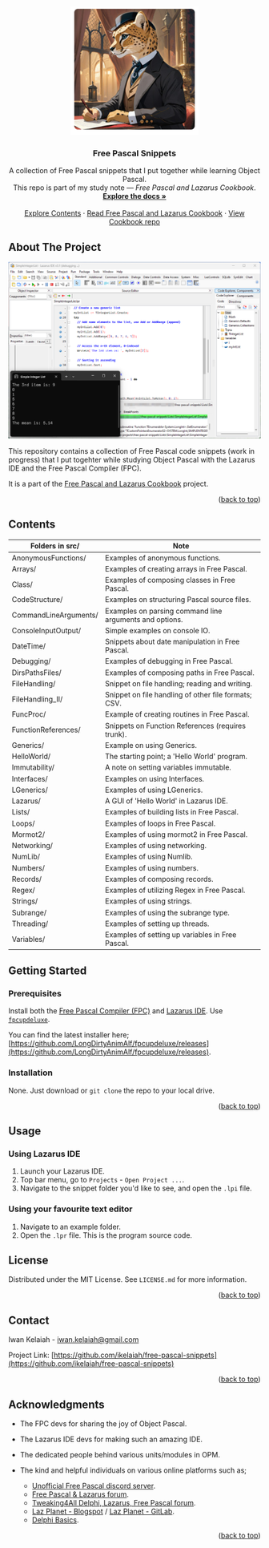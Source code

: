 <!-- Improved compatibility of back to top link: See: https://github.com/othneildrew/Best-README-Template/pull/73 -->
<a name="readme-top"></a>


<!-- PROJECT LOGO -->
<br />
<div align="center">
  <a href="https://github.com/ikelaiah/free-pascal-snippets">
    <img src="images/logo.png" alt="Logo" width="256" height="256">
  </a>

<h3 align="center">Free Pascal Snippets</h3>

  <p align="center">
    A collection of Free Pascal snippets that I put together while learning Object Pascal. 
    <br>This repo is part of my study note — <i>Free Pascal and Lazarus Cookbook</i>.
    <br />
        <a href="https://github.com/ikelaiah/free-pascal-snippets"><strong>Explore the docs »</strong></a>
    <br />
    <br/>
    <a href="#contents">Explore Contents</a>
    ·
     <a href="https://ikelaiah.github.io/free-pascal-cookbook">Read Free Pascal and Lazarus Cookbook</a>
    ·
    <a href="https://github.com/ikelaiah/free-pascal-cookbook">View Cookbook repo</a>
  </p>
</div>

<!-- ABOUT THE PROJECT -->
## About The Project

![Demo Screen 1](images/demo-01.png)

This repository contains a collection of Free Pascal code snippets (work in progress) that I put togehter while studying Object Pascal with the Lazarus IDE and the Free Pascal Compiler (FPC).

It is a part of the [Free Pascal and Lazarus Cookbook](https://ikelaiah.github.io/free-pascal-and-lazarus-cookbook) project.

<p align="right">(<a href="#readme-top">back to top</a>)</p>

<!-- CONTENTS -->

## Contents

| Folders in src/       | Note                                                    |
|-----------------------|---------------------------------------------------------|
| AnonymousFunctions/   | Examples of anonymous functions.                        |
| Arrays/               | Examples of creating arrays in Free Pascal.             |
| Class/                | Examples of composing classes in Free Pascal.           |
| CodeStructure/        | Examples on structuring Pascal source files.            |
| CommandLineArguments/ | Examples on parsing command line arguments and options. |
| ConsoleInputOutput/   | Simple examples on console IO.                          |
| DateTime/             | Snippets about date manipulation in Free Pascal.        |
| Debugging/            | Examples of debugging in Free Pascal.                   |
| DirsPathsFiles/       | Examples of composing paths in Free Pascal.             |
| FileHandling/         | Snippet on file handling; reading and writing.          |
| FileHandling_II/      | Snippet on file handling of other file formats; CSV.    |
| FuncProc/             | Example of creating routines in Free Pascal.            |
| FunctionReferences/   | Snippets on Function References (requires trunk).       |
| Generics/             | Example on using Generics.                              |
| HelloWorld/           | The starting point; a 'Hello World' program.            |
| Immutability/         | A note on setting variables immutable.                  |
| Interfaces/           | Examples on using Interfaces.                           |
| LGenerics/            | Examples of using LGenerics.                            |
| Lazarus/              | A GUI of 'Hello World' in Lazarus IDE.                  |
| Lists/                | Examples of building lists in Free Pascal.              |
| Loops/                | Examples of loops in Free Pascal.                       |
| Mormot2/              | Examples of using mormot2 in Free Pascal.               |
| Networking/           | Examples of using networking.                           |
| NumLib/               | Examples of using Numlib.                               |
| Numbers/              | Examples of using numbers.                              |
| Records/              | Examples of composing records.                          |
| Regex/                | Examples of utilizing Regex in Free Pascal.             |
| Strings/              | Examples of using strings.                              |
| Subrange/             | Examples of using the subrange type.                    |
| Threading/            | Examples of setting up threads.                         |
| Variables/            | Examples of setting up variables in Free Pascal.        |

<!-- GETTING STARTED -->

## Getting Started

### Prerequisites

Install both the [Free Pascal Compiler (FPC)](https://www.freepascal.org) and [Lazarus IDE](https://www.lazarus-ide.org). Use [`fpcupdeluxe`](https://github.com/LongDirtyAnimAlf/fpcupdeluxe).

You can find the latest installer here; [https://github.com/LongDirtyAnimAlf/fpcupdeluxe/releases](https://github.com/LongDirtyAnimAlf/fpcupdeluxe/releases).


### Installation

None. Just download or `git clone` the repo to your local drive.

<p align="right">(<a href="#readme-top">back to top</a>)</p>

## Usage

### Using Lazarus IDE

1. Launch your Lazarus IDE.
2. Top bar menu, go to `Projects` - `Open Project ...`. 
3. Navigate to the snippet folder you'd like to see, and open the `.lpi` file.

### Using your favourite text editor

1. Navigate to an example folder.
2. Open the `.lpr` file. This is the program source code.

<!-- LICENSE -->
## License

Distributed under the MIT License. See `LICENSE.md` for more information.

<p align="right">(<a href="#readme-top">back to top</a>)</p>

<!-- CONTACT -->
## Contact

Iwan Kelaiah - iwan.kelaiah@gmail.com

Project Link: [https://github.com/ikelaiah/free-pascal-snippets](https://github.com/ikelaiah/free-pascal-snippets)

<p align="right">(<a href="#readme-top">back to top</a>)</p>


<!-- ACKNOWLEDGMENTS -->
## Acknowledgments

- The FPC devs for sharing the joy of Object Pascal.
- The Lazarus IDE devs for making such an amazing IDE.
- The dedicated people behind various units/modules in OPM.
- The kind and helpful individuals on various online platforms such as;

    - [Unofficial Free Pascal discord server](https://discord.com/channels/570025060312547359/570091337173696513).
    - [Free Pascal & Lazarus forum](https://forum.lazarus.freepascal.org/index.php).
    - [Tweaking4All Delphi, Lazarus, Free Pascal forum](https://www.tweaking4all.com/forum/delphi-lazarus-free-pascal/).
    - [Laz Planet - Blogspot](https://lazplanet.blogspot.com) / [Laz Planet - GitLab](https://lazplanet.gitlab.io).
    - [Delphi Basics](https://www.delphibasics.co.uk/index.html).

<p align="right">(<a href="#readme-top">back to top</a>)</p>